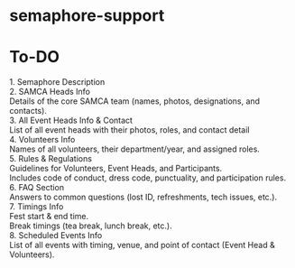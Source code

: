 # semaphore-support

<h1>To-DO</h1>
1. Semaphore Description<br/>
2. SAMCA Heads Info<br/>
Details of the core SAMCA team (names, photos, designations, and contacts).<br/>
3. All Event Heads Info & Contact<br/>
List of all event heads with their photos, roles, and contact detail<br/>
4. Volunteers Info<br/>
Names of all volunteers, their department/year, and assigned roles.<br/>
5. Rules & Regulations<br/>
Guidelines for Volunteers, Event Heads, and Participants.<br/>
Includes code of conduct, dress code, punctuality, and participation rules.<br/>
6. FAQ Section<br/>
Answers to common questions (lost ID, refreshments, tech issues, etc.).<br/>
7. Timings Info<br/>
Fest start & end time.<br/>
Break timings (tea break, lunch break, etc.).<br/>
8. Scheduled Events Info<br/>
List of all events with timing, venue, and point of contact (Event Head & Volunteers).<br/>
